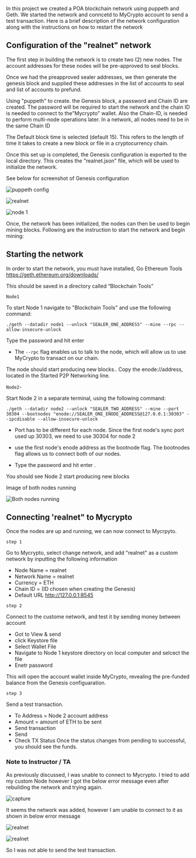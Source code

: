 In this project we created a POA blockchain network using puppeth and Geth. We started the network and conncetd to MyCrypto account  to send a test transaction.   Here is a brief description of the network configuration along with the instructions on how to restart the network

## Configuration of the "realnet" network
 
The first step in building the network is to create two (2) new nodes.  The account addresses for these nodes will be pre-approved to seal blocks.

Once we had the preapproved sealer addresses, we then generate the genesis block and supplied these addresses in the list of accounts to seal and list of accounts to prefund.

Using "puppeth" to create.  the Genesis block, a password and Chain ID are created. The password will be required to start the network and the chain ID is needed to connect to the"Mycrypto" wallet. Also the Chain-ID, is needed to perform multi-node operations later. In a network, all nodes need to be in the same Chain ID

The Default block time is selected (default 15). This refers to the length of time it takes to create a new block or file in a cryptocurrency chain.

Once this set up is completed, the Genesis configuration is exported to the local directory.  This creates the "realnet.json" file, which will be used to initialize the 
network.

See below for screenshot of Genesis configuration

![puppeth config](https://github.com/lizie29u/Blockchain/blob/main/realnet/Screenshots/puppeth_config.PNG?raw=true)

![realnet](https://github.com/lizie29u/Blockchain/blob/main/realnet/Screenshots/directory.PNG?raw=true)

![node 1](https://github.com/lizie29u/Blockchain/blob/main/realnet/Screenshots/node_1.PNG?raw=true)

Once, the network has been initialized, the nodes can then be used to begin mining blocks.  Following are the instruction to start the network and begin mining:


## Starting the network

In order to start the network, you must have installed, Go Ethereum Tools https://geth.ethereum.org/downloads/

This should be saved in a directory called “Blockchain Tools”

`Node1`

To start Node 1 navigate to "Blockchain Tools" and use the following command:
```
./geth --datadir node1 --unlock "SEALER_ONE_ADDRESS" --mine --rpc --allow-insecure-unlock
```
 Type the password and hit enter 

* The `--rpc` flag enables us to talk to the node, which will allow us to use MyCrypto  to transact on our chain.

The node should start producing new blocks.. Copy the enode://address, located in the Started P2P Networking line.

`Node2`-

Start Node 2 in a separate terminal, using the following command:
```
./geth --datadir node2 --unlock "SEALER_TWO_ADDRESS" --mine --port 30304 --bootnodes "enode://SEALER_ONE_ENODE_ADDRESS@127.0.0.1:30303" --ipcdisable --allow-insecure-unlock
```
* Port has to be different for each node. Since the first node's sync port used up 30303, we need to use 30304 for node 2

* use the first node's enode address as the bootnode flag. The bootnodes flag allows us to connect both of our nodes.


 * Type the password and hit enter .

You should see Node 2 start producing new blocks

Image of both nodes running

![Both nodes running](https://github.com/lizie29u/Blockchain/blob/main/realnet/Screenshots/both_nodes.PNG?raw=true)


## Connecting 'realnet" to Mycrypto
Once the nodes are up and running, we can now connect to Mycrpyto.

`step 1`

 Go to Mycrypto, select change network, and add "realnet" as a custom network  by inputting the following information
* Node Name = realnet
* Network Name = realnet
* Currency = ETH
* Chain ID = (ID chosen when creating the Genesis)
* Default URL http://127.0.0.1:8545

`step 2`

Connect to the custome network, and test it by sending money between account
* Got to View & send
* click Keystore file
* Select Wallet File
* Navigate to Node 1 keystore directory on local computer and selcect the file
* Enetr password 

This will open the account wallet inside MyCrypto, revealing the pre-funded balance from the Genesis configuaration.

`step 3`

Send a test transaction.
* To Address = Node 2 account address
* Amount = amount of ETH to be sent 
* Send transaction
* Send
* Check TX Status
Once the status changes from pending to successful, you should see the funds.


### Note to Instructor / TA
As previously discussed, I was unable to connect to Mycrypto.  I tried to add my custom Node however I got the below error message even after rebuilding the network and trying again.

![capture](https://github.com/lizie29u/Blockchain/blob/main/realnet/Screenshots/Capture.PNG?raw=true)

It seems the network was added, however I am unable to connect to it as shown in below error message

![realnet](https://github.com/lizie29u/Blockchain/blob/main/realnet/Screenshots/realnet.PNG?raw=true)

![realnet](https://github.com/lizie29u/Blockchain/blob/main/realnet/Screenshots/cant_connect.PNG?raw=true)

So I was not able to send the test transaction.
